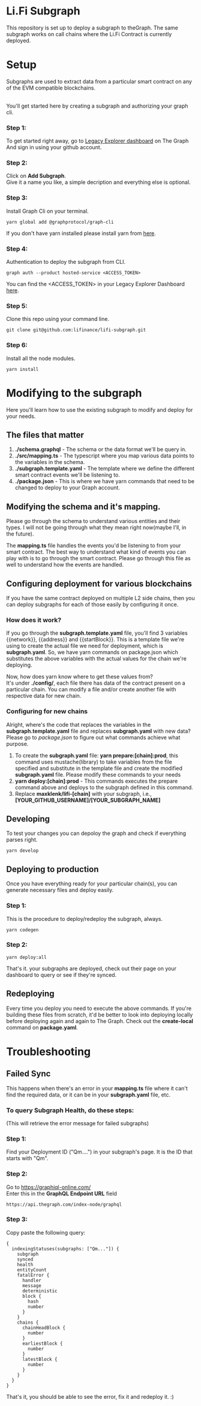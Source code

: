 # Li.Fi Subgraph

This repository is set up to deploy a subgraph to theGraph. The same subgraph works on call chains where the Li.Fi Contract is currently deployed.

# Setup
Subgraphs are used to extract data from a particular smart contract on any of the EVM compatible blockchains. 

<br>You'll get started here by creating a subgraph and authorizing your graph cli.

### Step 1:
To get started right away, go to [Legacy Explorer dashboard](https://thegraph.com/legacy-explorer/dashboard) on The Graph
<br>And sign in using your github account. 

### Step 2:
Click on **Add Subgraph**. <br>
Give it a name you like, a simple decription and everything else is optional. 

### Step 3:
Install Graph Cli on your terminal. 
```
yarn global add @graphprotocol/graph-cli
```
If you don't have yarn installed please install yarn from [here](https://classic.yarnpkg.com/en/docs/install/). 

### Step 4:
Authentication to deploy the subgraph from CLI. 
```
graph auth --product hosted-service <ACCESS_TOKEN>
```
You can find the <ACCESS_TOKEN> in your Legacy Explorer Dashboard [here](https://thegraph.com/legacy-explorer/dashboard).

### Step 5:
Clone this repo using your command line. 
```
git clone git@github.com:lifinance/lifi-subgraph.git
```

### Step 6: 
Install all the node modules. 
```
yarn install
```


# Modifying to the subgraph
Here you'll learn how to use the existing subgraph to modify and deploy for your needs. 

## The files that matter
1. **./schema.graphql** - The schema or the data format we'll be query in. 
2. **./src/mapping.ts** - The typescript where you map various data points to the variables in the schema. 
3. **./subgraph.template.yaml** - The template where we define the different smart contract events we'll be listening to. 
4. **./package.json** - This is where we have yarn commands that need to be changed to deploy to your Graph account.  

## Modifying the schema and it's mapping. 
Please go through the schema to understand various entities and their types. I will not be going through what they mean right now(maybe I'll, in the future). <br>

The **mapping.ts** file handles the events you'd be listening to from your smart contract. The best way to understand what kind of events you can play with is to go through the smart contract. Please go through this file as well to understand how the events are handled. 

## Configuring deployment for various blockchains
If you have the same contract deployed on multiple L2 side chains, then you can deploy subgraphs for each of those easily by configuring it once. 

### How does it work?
If you go through the **subgraph.template.yaml** file, you'll find 3 variables {{network}}, {{address}} and {{startBlock}}. This is a template file we're using to create the actual file we need for deployment, which is **subgraph.yaml**. So, we have yarn commands on package.json which substitutes the above variables with the actual values for the chain we're deploying. 

Now, how does yarn know where to get these values from? <br>
It's under **./config/**, each file there has data of the contract present on a particular chain. You can modify a file and/or create another file with respective data for new chain. 

### Configuring for new chains
Alright, where's the code that replaces the variables in the **subgraph.template.yaml** file and replaces **subgraph.yaml** with new data? <br>
Please go to _package.json_ to figure out what commands achieve what purpose. 
1. To create the **subgraph.yaml** file: **yarn prepare:[chain]:prod**, this command uses mustache(library) to take variables from the file specified and substitute in the template file and create the modified **subgraph.yaml** file. Please modify these commands to your needs
2. **yarn deploy:[chain]:prod** - This commands executes the prepare command above and deploys to the subgraph defined in this command. 
3. Replace **maxklenk/lifi-[chain]** with your subgraph, i.e., **[YOUR_GITHUB_USERNAME]/[YOUR_SUBGRAPH_NAME]**


## Developing
To test your changes you can depoloy the graph and check if everything parses right. 

```
yarn develop
```

## Deploying to production
Once you have everything ready for your particular chain(s), you can generate necessary files and deploy easily. 
### Step 1: 
This is the procedure to deploy/redeploy the subgraph, always. 
```
yarn codegen
```

### Step 2:
```
yarn deploy:all
```
That's it. your subgraphs are deployed, check out their page on your dashboard to query or see if they're synced. 


## Redeploying
Every time you deploy you need to execute the above commands. If you're building these files from scratch, it'd be better to look into deploying locally before deploying again and again to The Graph. Check out the **create-local** command on **package.yaml**.

# Troubleshooting
## Failed Sync
This happens when there's an error in your **mapping.ts** file where it can't find the required data, or it can be in your **subgraph.yaml** file, etc.

### To query Subgraph Health, do these steps:<br>
(This will retrieve the error message for failed subgraphs)

### Step 1:
Find your Deployment ID ("Qm....") in your subgraph's page. It is the ID that starts with "Qm". 

### Step 2:
Go to https://graphiql-online.com/ <br>
Enter this in the **GraphQL Endpoint URL** field 
```
https://api.thegraph.com/index-node/graphql
```

### Step 3:
Copy paste the following query:
```
{
  indexingStatuses(subgraphs: ["Qm..."]) {
    subgraph
    synced
    health
    entityCount
    fatalError {
      handler
      message
      deterministic
      block {
        hash
        number
      }
    }
    chains {
      chainHeadBlock {
        number
      }
      earliestBlock {
        number
      }
      latestBlock {
        number
      }
    }
  }
}
```
That's it, you should be able to see the error, fix it and redeploy it. :)
